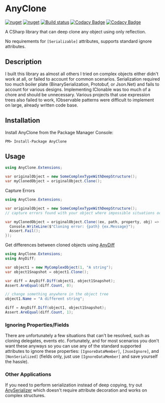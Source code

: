 # AnyClone
[![nuget](https://img.shields.io/nuget/v/AnyClone.svg)](https://www.nuget.org/packages/AnyClone/)
[![nuget](https://img.shields.io/nuget/dt/AnyClone.svg)](https://www.nuget.org/packages/AnyClone/)
[![Build status](https://ci.appveyor.com/api/projects/status/xr7gebcdins0hs4f?svg=true)](https://ci.appveyor.com/project/MichaelBrown/anyclone)
[![Codacy Badge](https://api.codacy.com/project/badge/Grade/24f78d682c844168809617fd56ecad0f)](https://www.codacy.com/app/replaysMike/AnyClone?utm_source=github.com&amp;utm_medium=referral&amp;utm_content=replaysMike/AnyClone&amp;utm_campaign=Badge_Grade)
[![Codacy Badge](https://api.codacy.com/project/badge/Coverage/24f78d682c844168809617fd56ecad0f)](https://www.codacy.com/app/replaysMike/AnyClone?utm_source=github.com&utm_medium=referral&utm_content=replaysMike/AnyClone&utm_campaign=Badge_Coverage)

A CSharp library that can deep clone any object using only reflection.

No requirements for `[Serializable]` attributes, supports standard ignore attributes.

## Description

I built this library as almost all others I tried on complex objects either didn't work at all, or failed to account for common scenarios. Serialization required too much boiler plate (BinarySerialization, Protobuf, or Json.Net) and fails to account for various designs. Implementing IClonable was too much of a chore and should be unnecessary. Various projects that use expression trees also failed to work, IObservable patterns were difficult to implement on large, already written code base.

## Installation
Install AnyClone from the Package Manager Console:
```
PM> Install-Package AnyClone
```

## Usage

```csharp
using AnyClone.Extensions;

var originalObject = new SomeComplexTypeWithDeepStructure();
var myClonedObject = originalObject.Clone();
```

Capture Errors
```csharp
using AnyClone.Extensions;

var originalObject = new SomeComplexTypeWithDeepStructure();
// capture errors found with your object where impossible situations occur, and add [IgnoreDataMember] to those properties/fields.

var myClonedObject = originalObject.Clone((ex, path, property, obj) => {
  Console.WriteLine($"Cloning error: {path} {ex.Message}");
  Assert.Fail();
});
```

Get differences between cloned objects using [AnyDiff](https://github.com/replaysMike/AnyDiff)
```csharp
using AnyClone.Extensions;
using AnyDiff;

var object1 = new MyComplexObject(1, "A string");
var object1Snapshot = object1.Clone();

var diff = AnyDiff.Diff(object1, object1Snapshot);
Assert.AreEqual(diff.Count, 0);

// change something anywhere in the object tree
object1.Name = "A different string";

diff = AnyDiff.Diff(object1, object1Snapshot);
Assert.AreEqual(diff.Count, 1);
```

### Ignoring Properties/Fields
There are unfortunately a few situations that can't be resolved, such as cloning delegates, events etc. Fortunately, and for most scenarios you don't want these anyways so you can use any of the standard supported attributes to ignore these properties: `[IgnoreDataMember]`, `[JsonIgnore]`, and `[NonSerialized]` (fields only, just use `[IgnoreDataMember]` and save yourself the hassle).

### Other Applications

If you need to perform serialization instead of deep copying, try out [AnySerializer](https://github.com/replaysMike/AnySerializer) which doesn't require attribute decoration and works on complex structures.
